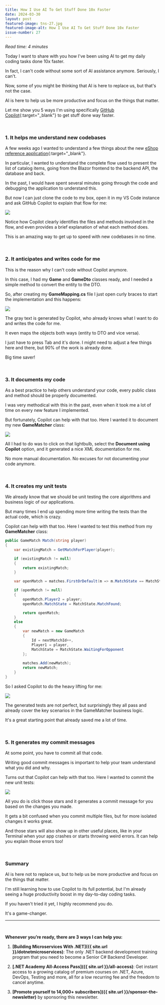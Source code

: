 ```yaml
---
title: How I Use AI To Get Stuff Done 10x Faster
date: 2024-03-30
layout: post
featured-image: tns-27.jpg
featured-image-alt: How I Use AI To Get Stuff Done 10x Faster
issue-number: 27
---
```


*Read time: 4 minutes*

Today I want to share with you how I've been using AI to get my daily coding tasks done 10x faster.

In fact, I can't code without some sort of AI assistance anymore. Seriously, I can't.

Now, some of you might be thinking that AI is here to replace us, but that's not the case. 

AI is here to help us be more productive and focus on the things that matter.

Let me show you 5 ways I'm using specifically [GitHub Copilot](https://copilot.github.com){:target="_blank"} to get stuff done way faster.

<br/>

### **1. It helps me understand new codebases**
A few weeks ago I wanted to understand a few things about the new [eShop reference application](https://github.com/dotnet/eShop){:target="_blank"}. 

In particular, I wanted to understand the complete flow used to present the list of catalog items, going from the Blazor frontend to the backend API, the database and back.

In the past, I would have spent several minutes going through the code and debugging the application to understand this.

But now I can just clone the code to my box, open it in my VS Code instance and ask GitHub Copilot to explain that flow for me:

![](/assets/images/copilot-explain-flow.png)

Notice how Copilot clearly identifies the files and methods involved in the flow, and even provides a brief explanation of what each method does.

This is an amazing way to get up to speed with new codebases in no time.

<br/>

### **2. It anticipates and writes code for me**
This is the reason why I can't code without Copilot anymore. 

In this case, I had my **Game** and **GameDto** classes ready, and I needed a simple method to convert the entity to the DTO.

So, after creating my **GameMapping.cs** file I just open curly braces to start the implementation and this happens:

![](/assets/images/copilot-ghost-text.jpg)

The gray text is generated by Copilot, who already knows what I want to do and writes the code for me. 

It even maps the objects both ways (entity to DTO and vice versa).

I just have to press Tab and it's done. I might need to adjust a few things here and there, but 90% of the work is already done.

Big time saver!

<br/>

### **3. It documents my code**
As a best practice to help others understand your code, every public class and method should be properly documented.

I was very methodical with this in the past, even when it took me a lot of time on every new feature I implemented.

But fortunately, Copilot can help with that too. Here I wanted it to document my new **GameMatcher** class:

![](/assets/images/copilot-document.jpg)

All I had to do was to click on that lightbulb, select the **Document using Copilot** option, and it generated a nice XML documentation for me.

No more manual documentation. No excuses for not documenting your code anymore.

<br/>

### **4. It creates my unit tests**
We already know that we should be unit testing the core algorithms and business logic of our applications. 

But many times I end up spending more time writing the tests than the actual code, which is crazy.

Copilot can help with that too. Here I wanted to test this method from my **GameMatcher** class:

```csharp
public GameMatch Match(string player)
{
    var existingMatch = GetMatchForPlayer(player);

    if (existingMatch != null)
    {
        return existingMatch;
    }

    var openMatch = matches.FirstOrDefault(m => m.MatchState == MatchState.WaitingForOpponent);

    if (openMatch != null)
    {
        openMatch.Player2 = player;
        openMatch.MatchState = MatchState.MatchFound;

        return openMatch;
    }
    else
    {
        var newMatch = new GameMatch
        {
            Id = nextMatchId++,
            Player1 = player,
            MatchState = MatchState.WaitingForOpponent
        };
        
        matches.Add(newMatch);
        return newMatch;
    }
}
```

So I asked Copilot to do the heavy lifting for me:

![](/assets/images/copilot-unit-tests.png)

The generated tests are not perfect, but surprisingly they all pass and already cover the key scenarios in the GameMatcher business logic. 

It's a great starting point that already saved me a lot of time.

<br/>

### **5. It generates my commit messages**
At some point, you have to commit all that code. 

Writing good commit messages is important to help your team understand what you did and why.

Turns out that Copilot can help with that too. Here I wanted to commit the new unit tests:

![](/assets/images/copilot-commit-message.jpg)

All you do is click those stars and it generates a commit message for you based on the changes you made.

It gets a bit confused when you commit multiple files, but for more isolated changes it works great.

And those stars will also show up in other useful places, like in your Terminal when your app crashes or starts throwing weird errors. It can help you explain those errors too!

<br/>

### **Summary**
AI is here not to replace us, but to help us be more productive and focus on the things that matter.

I'm still learning how to use Copilot to its full potential, but I'm already seeing a huge productivity boost in my day-to-day coding tasks.

If you haven't tried it yet, I highly recommend you do. 

It's a game-changer.

---

<br/>

**Whenever you’re ready, there are 3 ways I can help you:**

1. **[​Building Microservices With .NET]({{ site.url }}/dotnetmicroservices)**:​ The only .NET backend development training program that you need to become a Senior C# Backend Developer.

2. **[.NET Academy All-Access Pass]({{ site.url }}/all-access)**: Get instant access to a growing catalog of premium courses on .NET, Azure, DevOps, Testing and more, all for a low recurring fee and the freedom to cancel anytime. 

3. **[Promote yourself to 14,000+ subscribers]({{ site.url }}/sponsor-the-newsletter)** by sponsoring this newsletter.